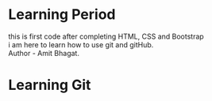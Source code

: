 # Learning Period
this is first code after completing HTML, CSS and Bootstrap
<br/>
i am here to learn how to use git and gitHub.
</br>
Author - Amit Bhagat.

# Learning Git
